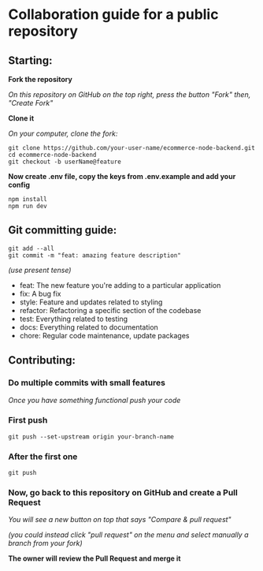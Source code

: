 # Collaboration guide for a public repository

## Starting:
**Fork the repository**

*On this repository on GitHub on the top right, press the button "Fork" then, "Create Fork"*

**Clone it**

*On your computer, clone the fork:*

    git clone https://github.com/your-user-name/ecommerce-node-backend.git
    cd ecommerce-node-backend
    git checkout -b userName@feature

**Now create .env file, copy the keys from .env.example and add your config**

    npm install
    npm run dev

## Git committing guide:

    git add --all
    git commit -m "feat: amazing feature description"

*(use present tense)*

- feat: The new feature you're adding to a particular application
- fix: A bug fix
- style: Feature and updates related to styling
- refactor: Refactoring a specific section of the codebase
- test: Everything related to testing
- docs: Everything related to documentation
- chore: Regular code maintenance, update packages

## Contributing:

### Do multiple commits with small features

*Once you have something functional push your code*

### First push

    git push --set-upstream origin your-branch-name

### After the first one

    git push

### Now, go back to this repository on GitHub and create a Pull Request

*You will see a new button on top that says "Compare & pull request"*

*(you could instead click "pull request" on the menu and select manually a branch from your fork)*

**The owner will review the Pull Request and merge it**

